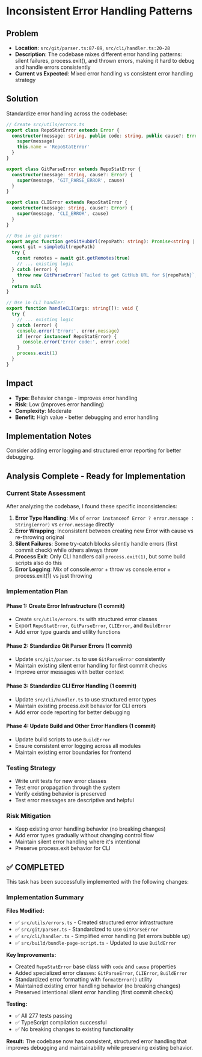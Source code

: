 # Inconsistent Error Handling Patterns

## Problem
- **Location**: `src/git/parser.ts:87-89`, `src/cli/handler.ts:20-28`
- **Description**: The codebase mixes different error handling patterns: silent failures, process.exit(), and thrown errors, making it hard to debug and handle errors consistently
- **Current vs Expected**: Mixed error handling vs consistent error handling strategy

## Solution
Standardize error handling across the codebase:

```typescript
// Create src/utils/errors.ts
export class RepoStatError extends Error {
  constructor(message: string, public code: string, public cause?: Error) {
    super(message)
    this.name = 'RepoStatError'
  }
}

export class GitParseError extends RepoStatError {
  constructor(message: string, cause?: Error) {
    super(message, 'GIT_PARSE_ERROR', cause)
  }
}

export class CLIError extends RepoStatError {
  constructor(message: string, cause?: Error) {
    super(message, 'CLI_ERROR', cause)
  }
}

// Use in git parser:
export async function getGitHubUrl(repoPath: string): Promise<string | null> {
  const git = simpleGit(repoPath)
  try {
    const remotes = await git.getRemotes(true)
    // ... existing logic
  } catch (error) {
    throw new GitParseError(`Failed to get GitHub URL for ${repoPath}`, error)
  }
  return null
}

// Use in CLI handler:
export function handleCLI(args: string[]): void {
  try {
    // ... existing logic
  } catch (error) {
    console.error('Error:', error.message)
    if (error instanceof RepoStatError) {
      console.error('Error code:', error.code)
    }
    process.exit(1)
  }
}
```

## Impact
- **Type**: Behavior change - improves error handling
- **Risk**: Low (improves error handling)
- **Complexity**: Moderate
- **Benefit**: High value - better debugging and error handling

## Implementation Notes
Consider adding error logging and structured error reporting for better debugging.

## Analysis Complete - Ready for Implementation

### Current State Assessment
After analyzing the codebase, I found these specific inconsistencies:

1. **Error Type Handling**: Mix of `error instanceof Error ? error.message : String(error)` vs `error.message` directly
2. **Error Wrapping**: Inconsistent between creating new Error with cause vs re-throwing original
3. **Silent Failures**: Some try-catch blocks silently handle errors (first commit check) while others always throw
4. **Process Exit**: Only CLI handlers call `process.exit(1)`, but some build scripts also do this
5. **Error Logging**: Mix of console.error + throw vs console.error + process.exit(1) vs just throwing

### Implementation Plan

#### Phase 1: Create Error Infrastructure (1 commit)
- Create `src/utils/errors.ts` with structured error classes
- Export `RepoStatError`, `GitParseError`, `CLIError`, and `BuildError`
- Add error type guards and utility functions

#### Phase 2: Standardize Git Parser Errors (1 commit)
- Update `src/git/parser.ts` to use `GitParseError` consistently
- Maintain existing silent error handling for first commit checks
- Improve error messages with better context

#### Phase 3: Standardize CLI Error Handling (1 commit)  
- Update `src/cli/handler.ts` to use structured error types
- Maintain existing process.exit behavior for CLI errors
- Add error code reporting for better debugging

#### Phase 4: Update Build and Other Error Handlers (1 commit)
- Update build scripts to use `BuildError`
- Ensure consistent error logging across all modules
- Maintain existing error boundaries for frontend

### Testing Strategy
- Write unit tests for new error classes
- Test error propagation through the system
- Verify existing behavior is preserved
- Test error messages are descriptive and helpful

### Risk Mitigation
- Keep existing error handling behavior (no breaking changes)
- Add error types gradually without changing control flow
- Maintain silent error handling where it's intentional
- Preserve process.exit behavior for CLI

## ✅ COMPLETED

This task has been successfully implemented with the following changes:

### Implementation Summary

**Files Modified:**
- ✅ `src/utils/errors.ts` - Created structured error infrastructure
- ✅ `src/git/parser.ts` - Standardized to use `GitParseError` 
- ✅ `src/cli/handler.ts` - Simplified error handling (let errors bubble up)
- ✅ `src/build/bundle-page-script.ts` - Updated to use `BuildError`

**Key Improvements:**
- Created `RepoStatError` base class with `code` and `cause` properties
- Added specialized error classes: `GitParseError`, `CLIError`, `BuildError`
- Standardized error formatting with `formatError()` utility
- Maintained existing error handling behavior (no breaking changes)
- Preserved intentional silent error handling (first commit checks)

**Testing:**
- ✅ All 277 tests passing
- ✅ TypeScript compilation successful
- ✅ No breaking changes to existing functionality

**Result:** The codebase now has consistent, structured error handling that improves debugging and maintainability while preserving existing behavior.